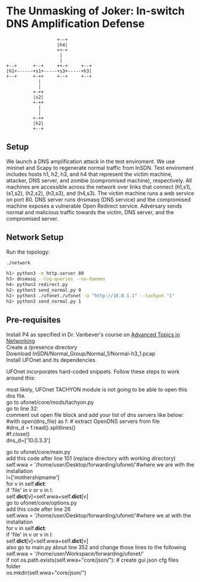 # The Unmasking of Joker: In-switch DNS Amplification Defense

```
                   +--+
                   |h4|
                   ++-+
                    |
                    |
+--+      +--+     ++-+     +--+
|h1+------+s1+-----+s3+-----+h3|
+--+      +-++     +--+     +--+
            |
            |
          +-++
          |s2|
          +-++
            |
            |
          +-++
          |h2|
          +--+
```

## Setup

We launch a DNS amplification attack in the test enviroment. We use mininet and Scapy to regenerate normal traffic from InSDN. Test enviroment includes hosts h1, h2, h3, and h4 that represent
the victim machine, attacker, DNS server, and zombie (compromised machine), respectively. All machines are accessible across the network over links that connect (h1,s1), (s1,s2), (h2,s2), (h3,s3),
and (h4,s3). The victim machine runs a web service on port 80. DNS server runs dnsmasq (DNS service) and the compromised machine exposes a vulnerable Open Redirect service. Adversary sends normal and malicious traffic towards the victim, DNS server, and the compromised server.

## Network Setup

Run the topology:
```bash
./network
```

```bash
h1> python3 -m http.server 80
h3> dnsmasq --log-queries --no-daemon
h4> python3 redirect.py
h2> python3 send_normal.py 0
h2> python3 ./ufonet./ufonet -a "http://10.0.1.1" --tachyon "1"
h2> python3 send_normal.py 1
```

## Pre-requisites
Install P4 as specified in Dr. Vanbever's course on <a href="https://github.com/nsg-ethz/p4-learning">Advanced Topics in Networking</a><br>
Create a /presence directory<br>
Download InSDN/Normal_Group/Normal_1/Normal-h3_1.pcap<br>
Install UFOnet and its dependencies.<br>

UFOnet incorporates hard-coded snippets. Follow these steps to work around this:<br>

most likely, UFOnet TACHYON module is not going to be able to open this dns file.<br>
go to ufonet/core/mods/tachyon.py<br>
go to line 32:<br>
comment out open file block and add your list of dns servers like below:<br>
        #with open(dns_file) as f: # extract OpenDNS servers from file<br>
            #dns_d = f.read().splitlines() <br>
        #f.close()<br>
        dns_d=['10.0.3.3']<br>

go to ufonet/core/main.py<br>
add this code after line 101 (replace directory with working directory)<br>
self.wwa = '/home/user/Desktop/forwarding/ufonet/'#where we are with the installation<br>
        l=['mothershipname']<br>
        for v in self.__dict__:<br>
            if 'file' in v or v in l:<br>
                self.__dict__[v]=self.wwa+self.__dict__[v]<br>
go to ufonet/core/options.py<br>
add this code after line 26<br>
self.wwa = '/home/user/Desktop/forwarding/ufonet/'#where we at with the installation<br>
        for v in self.__dict__:<br>
            if 'file' in v or v in l:<br>
                self.__dict__[v]=self.wwa+self.__dict__[v]<br>
also go to main.py about line 352 and change those lines to the following<br>
self.wwa = '/home/user/Workspace/forwarding/ufonet/'<br>
if not os.path.exists(self.wwa+"core/json/"): # create gui json cfg files folder<br>
    os.mkdir(self.wwa+"core/json/")<br>
